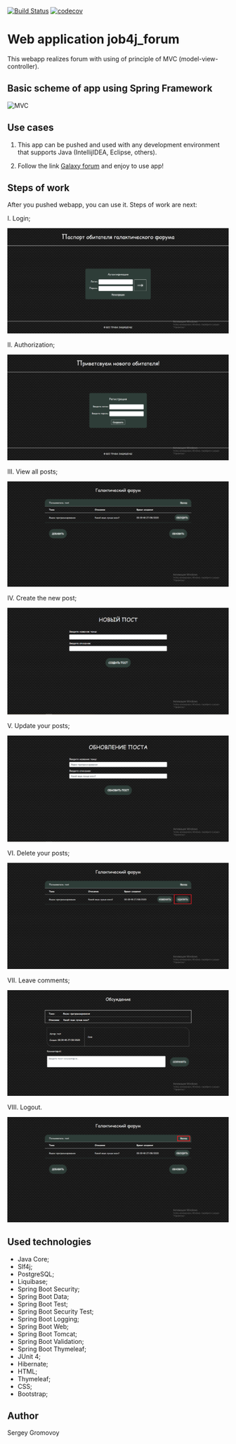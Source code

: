 [![Build Status](https://travis-ci.com/Sir-Hedgehog/job4j_forum.svg?branch=master)](https://travis-ci.org/Sir-Hedgehog/job4j_forum)
[![codecov](https://codecov.io/gh/Sir-Hedgehog/job4j_forum/branch/master/graph/badge.svg)](https://codecov.io/gh/Sir-Hedgehog/job4j_forum)

# Web application job4j_forum

This webapp realizes forum with using of principle of MVC (model-view-controller).

## Basic scheme of app using Spring Framework
![MVC](https://www.logicbig.com/tutorials/spring-framework/spring-web-mvc/spring-mvc-intro/images/high-level.png)

## Use cases
1) This app can be pushed and used with any development environment that supports Java (IntellijIDEA, Eclipse, others).

2) Follow the link [Galaxy forum](https://galaxy_forum.herokuapp.com "Galaxy forum") and enjoy to use app!

## Steps of work
After you pushed webapp, you can use it. Steps of work are next:

I. Login;

![Login](https://github.com/Sir-Hedgehog/job4j_forum/blob/master/src/main/resources/screenshots/login.PNG)

II. Authorization;

![Authorization](https://github.com/Sir-Hedgehog/job4j_forum/blob/master/src/main/resources/screenshots/authorization.PNG)

III. View all posts;

![AllPosts](https://github.com/Sir-Hedgehog/job4j_forum/blob/master/src/main/resources/screenshots/allPosts.PNG)

IV. Create the new post;

![Creation](https://github.com/Sir-Hedgehog/job4j_forum/blob/master/src/main/resources/screenshots/create.PNG)

V. Update your posts; 

![Update](https://github.com/Sir-Hedgehog/job4j_forum/blob/master/src/main/resources/screenshots/update.PNG)

VI. Delete your posts; 

![Delete](https://github.com/Sir-Hedgehog/job4j_forum/blob/master/src/main/resources/screenshots/delete.PNG)

VII. Leave comments; 

![Comment](https://github.com/Sir-Hedgehog/job4j_forum/blob/master/src/main/resources/screenshots/comment.PNG)

VIII. Logout.

![Logout](https://github.com/Sir-Hedgehog/job4j_forum/blob/master/src/main/resources/screenshots/logout.PNG)

## Used technologies
* Java Core;
* Slf4j;
* PostgreSQL;
* Liquibase;
* Spring Boot Security;
* Spring Boot Data;
* Spring Boot Test;
* Spring Boot Security Test;
* Spring Boot Logging;
* Spring Boot Web;
* Spring Boot Tomcat;
* Spring Boot Validation;
* Spring Boot Thymeleaf;
* JUnit 4;
* Hibernate;
* HTML;
* Thymeleaf;
* CSS;
* Bootstrap;

## Author
Sergey Gromovoy
